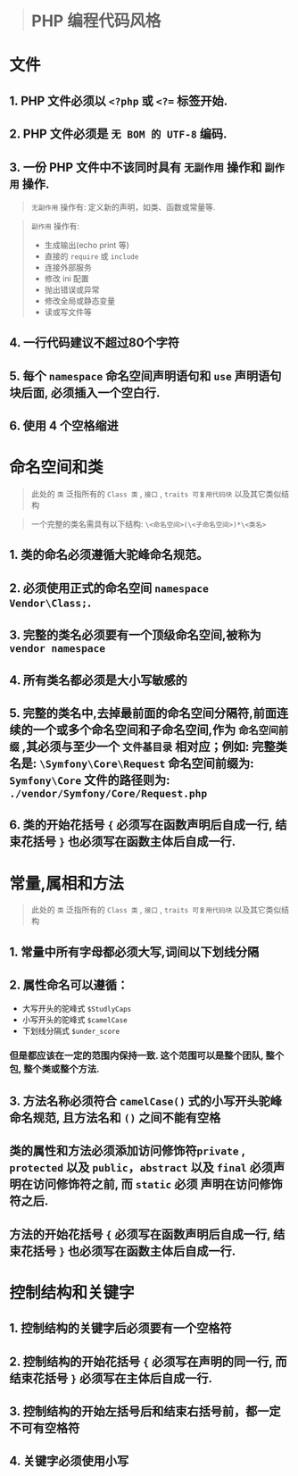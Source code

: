 ># PHP 编程代码风格
# 文件
## 1. PHP 文件必须以 `<?php` 或 `<?=` 标签开始.
## 2. PHP 文件必须是 `无 BOM 的 UTF-8` 编码.
## 3. 一份 PHP 文件中不该同时具有 `无副作用` 操作和 `副作用` 操作.
> `无副作用` 操作有: 定义新的声明，如类、函数或常量等.

> `副作用` 操作有: 
> - 生成输出(echo print 等)
> - 直接的 `require` 或 `include`
> - 连接外部服务
> - 修改 ini 配置
> - 抛出错误或异常
> - 修改全局或静态变量
> - 读或写文件等

## 4. 一行代码建议不超过80个字符
## 5. 每个 `namespace` 命名空间声明语句和 `use` 声明语句块后面, 必须插入一个空白行.
## 6. 使用 4 个空格缩进

# 命名空间和类
> 此处的 `类` 泛指所有的 `Class 类` , `接口` , `traits 可复用代码块` 以及其它类似结构  

> 一个完整的类名需具有以下结构: `\<命名空间>(\<子命名空间>)*\<类名>`
## 1. 类的命名必须遵循大驼峰命名规范。
## 2. 必须使用正式的命名空间 `namespace Vendor\Class;`.
## 3. 完整的类名必须要有一个顶级命名空间,被称为 `vendor namespace`
## 4. 所有类名都必须是大小写敏感的 
## 5. 完整的类名中,去掉最前面的命名空间分隔符,前面连续的一个或多个命名空间和子命名空间,作为 `命名空间前缀` ,其必须与至少一个 `文件基目录` 相对应；例如: 完整类名是: `\Symfony\Core\Request` 命名空间前缀为: `Symfony\Core` 文件的路径则为: `./vendor/Symfony/Core/Request.php`
## 6. 类的开始花括号 `{` 必须写在函数声明后自成一行, 结束花括号 `}` 也必须写在函数主体后自成一行.

# 常量,属相和方法
> 此处的 `类` 泛指所有的 `Class 类` , `接口` , `traits 可复用代码块` 以及其它类似结构
## 1. 常量中所有字母都必须大写,词间以下划线分隔
## 2. 属性命名可以遵循：
 - 大写开头的驼峰式 `$StudlyCaps`
 - 小写开头的驼峰式 `$camelCase`
 - 下划线分隔式 `$under_score`
### 但是都应该在一定的范围内保持一致. 这个范围可以是整个团队, 整个包, 整个类或整个方法.
## 3. 方法名称必须符合 `camelCase()` 式的小写开头驼峰命名规范, 且方法名和 `()` 之间不能有空格
## 类的属性和方法必须添加访问修饰符`private` , `protected` 以及 `public`，`abstract` 以及 `final` 必须声明在访问修饰符之前, 而 `static` 必须 声明在访问修饰符之后.
## 方法的开始花括号 `{` 必须写在函数声明后自成一行, 结束花括号 `}` 也必须写在函数主体后自成一行. 
## 

# 控制结构和关键字
## 1. 控制结构的关键字后必须要有一个空格符
## 2. 控制结构的开始花括号 `{` 必须写在声明的同一行, 而结束花括号 `}` 必须写在主体后自成一行.
## 3. 控制结构的开始左括号后和结束右括号前，都一定不可有空格符
## 4. 关键字必须使用小写